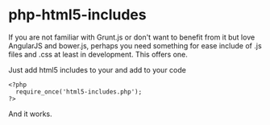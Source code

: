 php-html5-includes
==================

If you are not familiar with Grunt.js or don't want to benefit from it but love AngularJS and bower.js, perhaps you need something for ease include of .js files and .css at least in development. This offers one.

Just add html5 includes to your and add to your code 

```
<?php 
  require_once('html5-includes.php');    
?>    
```

And it works.
